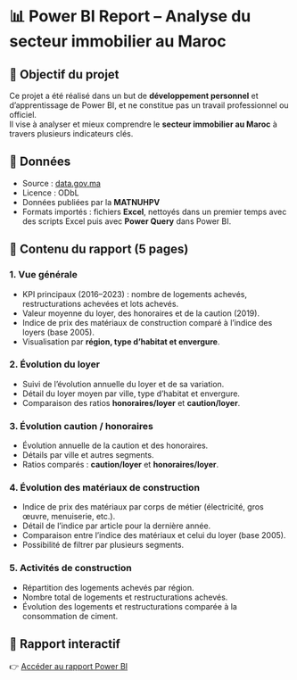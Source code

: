# 📊 Power BI Report – Analyse du secteur immobilier au Maroc

## 🎯 Objectif du projet  
Ce projet a été réalisé dans un but de **développement personnel** et d’apprentissage de Power BI, et ne constitue pas un travail professionnel ou officiel.  
Il vise à analyser et mieux comprendre le **secteur immobilier au Maroc** à travers plusieurs indicateurs clés.  

## 📂 Données  
- Source : [data.gov.ma](https://www.data.gov.ma)  
- Licence : ODbL  
- Données publiées par la **MATNUHPV**  
- Formats importés : fichiers **Excel**, nettoyés dans un premier temps avec des scripts Excel puis avec **Power Query** dans Power BI.  

## 📑 Contenu du rapport (5 pages)  

### 1. Vue générale  
- KPI principaux (2016–2023) : nombre de logements achevés, restructurations achevées et lots achevés.  
- Valeur moyenne du loyer, des honoraires et de la caution (2019).  
- Indice de prix des matériaux de construction comparé à l’indice des loyers (base 2005).  
- Visualisation par **région, type d’habitat et envergure**.  

### 2. Évolution du loyer  
- Suivi de l’évolution annuelle du loyer et de sa variation.  
- Détail du loyer moyen par ville, type d’habitat et envergure.  
- Comparaison des ratios **honoraires/loyer** et **caution/loyer**.  

### 3. Évolution caution / honoraires  
- Évolution annuelle de la caution et des honoraires.  
- Détails par ville et autres segments.  
- Ratios comparés : **caution/loyer** et **honoraires/loyer**.  

### 4. Évolution des matériaux de construction  
- Indice de prix des matériaux par corps de métier (électricité, gros œuvre, menuiserie, etc.).  
- Détail de l’indice par article pour la dernière année.  
- Comparaison entre l’indice des matériaux et celui du loyer (base 2005).  
- Possibilité de filtrer par plusieurs segments.  

### 5. Activités de construction  
- Répartition des logements achevés par région.  
- Nombre total de logements et restructurations achevés.  
- Évolution des logements et restructurations comparée à la consommation de ciment.  

## 🔗 Rapport interactif  
👉 [Accéder au rapport Power BI](https://app.powerbi.com/view?r=eyJrIjoiOWMxZGNjNjUtOTc5Zi00YzIwLTlhMTctOGVkOTRiNzllMTczIiwidCI6ImMyYzg5N2ZkLTZmOGItNDNlNS1iYWUwLWVjNjdmN2JmMTFjNSJ9&pageName=23760ccd0319d45f5fe4)  
